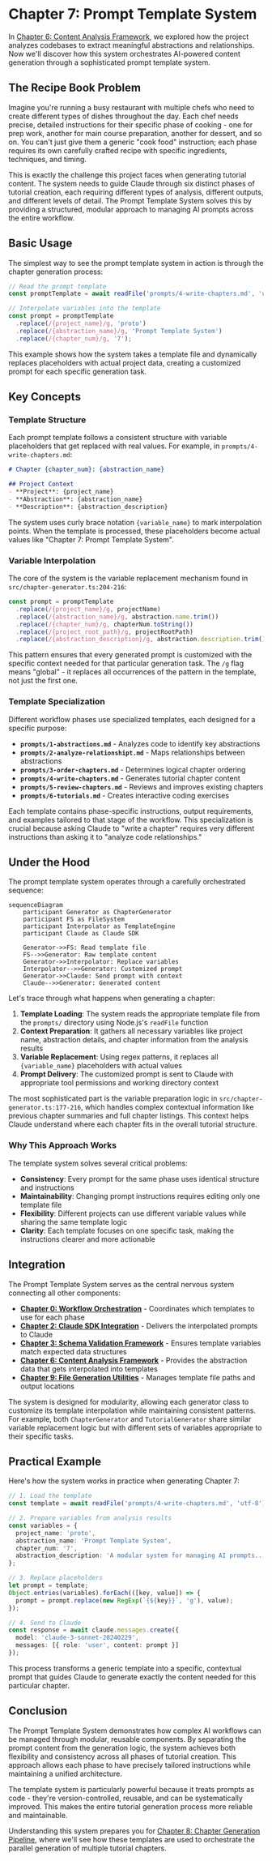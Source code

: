 # Chapter 7: Prompt Template System

In [Chapter 6: Content Analysis Framework](chapter_6_content_analysis_framework.md), we explored how the project analyzes codebases to extract meaningful abstractions and relationships. Now we'll discover how this system orchestrates AI-powered content generation through a sophisticated prompt template system.

## The Recipe Book Problem

Imagine you're running a busy restaurant with multiple chefs who need to create different types of dishes throughout the day. Each chef needs precise, detailed instructions for their specific phase of cooking - one for prep work, another for main course preparation, another for dessert, and so on. You can't just give them a generic "cook food" instruction; each phase requires its own carefully crafted recipe with specific ingredients, techniques, and timing.

This is exactly the challenge this project faces when generating tutorial content. The system needs to guide Claude through six distinct phases of tutorial creation, each requiring different types of analysis, different outputs, and different levels of detail. The Prompt Template System solves this by providing a structured, modular approach to managing AI prompts across the entire workflow.

## Basic Usage

The simplest way to see the prompt template system in action is through the chapter generation process:

```typescript
// Read the prompt template
const promptTemplate = await readFile('prompts/4-write-chapters.md', 'utf-8');

// Interpolate variables into the template
const prompt = promptTemplate
  .replace(/{project_name}/g, 'proto')
  .replace(/{abstraction_name}/g, 'Prompt Template System')
  .replace(/{chapter_num}/g, '7');
```

This example shows how the system takes a template file and dynamically replaces placeholders with actual project data, creating a customized prompt for each specific generation task.

## Key Concepts

### Template Structure

Each prompt template follows a consistent structure with variable placeholders that get replaced with real values. For example, in `prompts/4-write-chapters.md`:

```markdown
# Chapter {chapter_num}: {abstraction_name}

## Project Context
- **Project**: {project_name}
- **Abstraction**: {abstraction_name}
- **Description**: {abstraction_description}
```

The system uses curly brace notation `{variable_name}` to mark interpolation points. When the template is processed, these placeholders become actual values like "Chapter 7: Prompt Template System".

### Variable Interpolation

The core of the system is the variable replacement mechanism found in `src/chapter-generator.ts:204-216`:

```typescript
const prompt = promptTemplate
  .replace(/{project_name}/g, projectName)
  .replace(/{abstraction_name}/g, abstraction.name.trim())
  .replace(/{chapter_num}/g, chapterNum.toString())
  .replace(/{project_root_path}/g, projectRootPath)
  .replace(/{abstraction_description}/g, abstraction.description.trim());
```

This pattern ensures that every generated prompt is customized with the specific context needed for that particular generation task. The `/g` flag means "global" - it replaces all occurrences of the pattern in the template, not just the first one.

### Template Specialization

Different workflow phases use specialized templates, each designed for a specific purpose:

- **`prompts/1-abstractions.md`** - Analyzes code to identify key abstractions
- **`prompts/2-analyze-relationshipt.md`** - Maps relationships between abstractions
- **`prompts/3-order-chapters.md`** - Determines logical chapter ordering
- **`prompts/4-write-chapters.md`** - Generates tutorial chapter content
- **`prompts/5-review-chapters.md`** - Reviews and improves existing chapters
- **`prompts/6-tutorials.md`** - Creates interactive coding exercises

Each template contains phase-specific instructions, output requirements, and examples tailored to that stage of the workflow. This specialization is crucial because asking Claude to "write a chapter" requires very different instructions than asking it to "analyze code relationships."

## Under the Hood

The prompt template system operates through a carefully orchestrated sequence:

```mermaid
sequenceDiagram
    participant Generator as ChapterGenerator
    participant FS as FileSystem
    participant Interpolator as TemplateEngine
    participant Claude as Claude SDK
    
    Generator->>FS: Read template file
    FS-->>Generator: Raw template content
    Generator->>Interpolator: Replace variables
    Interpolator-->>Generator: Customized prompt
    Generator->>Claude: Send prompt with context
    Claude-->>Generator: Generated content
```

Let's trace through what happens when generating a chapter:

1. **Template Loading**: The system reads the appropriate template file from the `prompts/` directory using Node.js's `readFile` function
2. **Context Preparation**: It gathers all necessary variables like project name, abstraction details, and chapter information from the analysis results
3. **Variable Replacement**: Using regex patterns, it replaces all `{variable_name}` placeholders with actual values
4. **Prompt Delivery**: The customized prompt is sent to Claude with appropriate tool permissions and working directory context

The most sophisticated part is the variable preparation logic in `src/chapter-generator.ts:177-216`, which handles complex contextual information like previous chapter summaries and full chapter listings. This context helps Claude understand where each chapter fits in the overall tutorial structure.

### Why This Approach Works

The template system solves several critical problems:

- **Consistency**: Every prompt for the same phase uses identical structure and instructions
- **Maintainability**: Changing prompt instructions requires editing only one template file
- **Flexibility**: Different projects can use different variable values while sharing the same template logic
- **Clarity**: Each template focuses on one specific task, making the instructions clearer and more actionable

## Integration

The Prompt Template System serves as the central nervous system connecting all other components:

- **[Chapter 0: Workflow Orchestration](chapter_0_workflow_orchestration.md)** - Coordinates which templates to use for each phase
- **[Chapter 2: Claude SDK Integration](chapter_2_claude_sdk_integration.md)** - Delivers the interpolated prompts to Claude
- **[Chapter 3: Schema Validation Framework](chapter_3_schema_validation_framework.md)** - Ensures template variables match expected data structures
- **[Chapter 6: Content Analysis Framework](chapter_6_content_analysis_framework.md)** - Provides the abstraction data that gets interpolated into templates
- **[Chapter 9: File Generation Utilities](chapter_9_file_generation_utilities.md)** - Manages template file paths and output locations

The system is designed for modularity, allowing each generator class to customize its template interpolation while maintaining consistent patterns. For example, both `ChapterGenerator` and `TutorialGenerator` share similar variable replacement logic but with different sets of variables appropriate to their specific tasks.

## Practical Example

Here's how the system works in practice when generating Chapter 7:

```typescript
// 1. Load the template
const template = await readFile('prompts/4-write-chapters.md', 'utf-8');

// 2. Prepare variables from analysis results
const variables = {
  project_name: 'proto',
  abstraction_name: 'Prompt Template System',
  chapter_num: '7',
  abstraction_description: 'A modular system for managing AI prompts...'
};

// 3. Replace placeholders
let prompt = template;
Object.entries(variables).forEach(([key, value]) => {
  prompt = prompt.replace(new RegExp(`{${key}}`, 'g'), value);
});

// 4. Send to Claude
const response = await claude.messages.create({
  model: 'claude-3-sonnet-20240229',
  messages: [{ role: 'user', content: prompt }]
});
```

This process transforms a generic template into a specific, contextual prompt that guides Claude to generate exactly the content needed for this particular chapter.

## Conclusion

The Prompt Template System demonstrates how complex AI workflows can be managed through modular, reusable components. By separating the prompt content from the generation logic, the system achieves both flexibility and consistency across all phases of tutorial creation. This approach allows each phase to have precisely tailored instructions while maintaining a unified architecture.

The template system is particularly powerful because it treats prompts as code - they're version-controlled, reusable, and can be systematically improved. This makes the entire tutorial generation process more reliable and maintainable.

Understanding this system prepares you for [Chapter 8: Chapter Generation Pipeline](chapter_8_chapter_generation_pipeline.md), where we'll see how these templates are used to orchestrate the parallel generation of multiple tutorial chapters.
